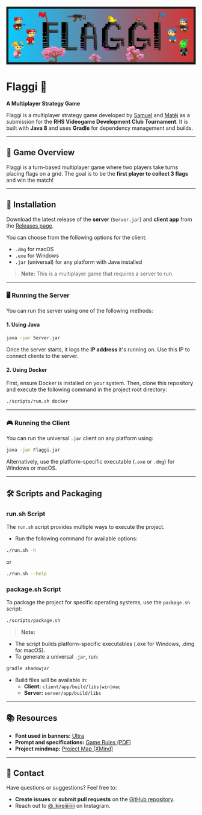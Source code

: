 ![Repository Header](./public/banner.png)

# Flaggi 🚩

**A Multiplayer Strategy Game**

Flaggi is a multiplayer strategy game developed by [Samuel](https://github.com/Snapshot20) and [Matěj](https://github.com/kireiiiiiiii) as a submission for the **RHS Videogame Development Club Tournament**. It is built with **Java 8** and uses **Gradle** for dependency management and builds.

---

## 📖 Game Overview

Flaggi is a turn-based multiplayer game where two players take turns placing flags on a grid. The goal is to be the **first player to collect 3 flags** and win the match!

---

## 🚀 Installation

Download the latest release of the **server** (`Server.jar`) and **client app** from the [Releases page](https://github.com/kireiiiiiiii/Flaggi/releases/latest).

You can choose from the following options for the client:

-   `.dmg` for macOS
-   `.exe` for Windows
-   `.jar` (universal) for any platform with Java installed

> **Note:** This is a multiplayer game that requires a server to run.

---

### 🖥️ Running the Server

You can run the server using one of the following methods:

#### **1. Using Java**

```bash
java -jar Server.jar
```

Once the server starts, it logs the **IP address** it's running on. Use this IP to connect clients to the server.

#### **2. Using Docker**

First, ensure Docker is installed on your system. Then, clone this repository and execute the following command in the project root directory:

```bash
./scripts/run.sh docker
```

---

### 🎮 Running the Client

You can run the universal `.jar` client on any platform using:

```bash
java -jar Flaggi.jar
```

Alternatively, use the platform-specific executable (`.exe` or `.dmg`) for Windows or macOS.

---

## 🛠️ Scripts and Packaging

### **run.sh Script**

The `run.sh` script provides multiple ways to execute the project.

-   Run the following command for available options:

```bash
./run.sh -h
```

or

```bash
./run.sh --help
```

### **package.sh Script**

To package the project for specific operating systems, use the `package.sh` script:

```bash
./scripts/package.sh
```

> **Note:**

-   The script builds platform-specific executables (.exe for Windows, .dmg for macOS).
-   To generate a universal `.jar`, run:

```bash
gradle shadowjar
```

-   Build files will be available in:
    -   **Client:** `client/app/build/libs|win|mac`
    -   **Server:** `server/app/build/libs`

---

## 📚 Resources

-   **Font used in banners:** [Ultra](https://fonts.google.com/specimen/Ultra)
-   **Prompt and specifications:** [Game Rules (PDF)](./public/TTT-game-rules.pdf)
-   **Project mindmap:** [Project Map (XMind)](./public/TTT.xmind)

---

## 💬 Contact

Have questions or suggestions? Feel free to:

-   **Create issues** or **submit pull requests** on the [GitHub repository](https://github.com/kireiiiiiiii/Flaggi).
-   Reach out to [@\_kireiiiiiiii](https://www.instagram.com/_kireiiiiiiii) on Instagram.
